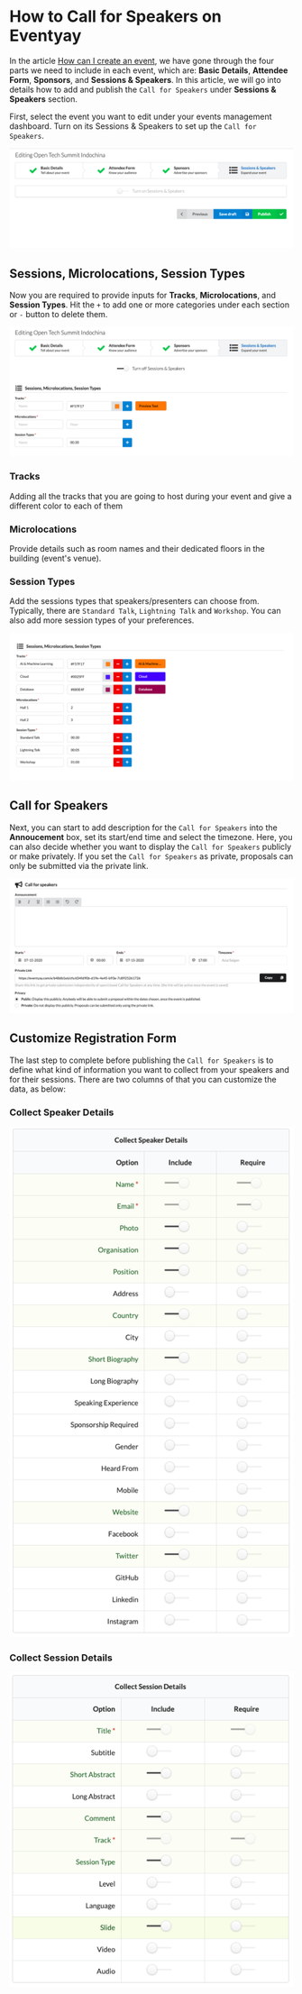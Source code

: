 # How to Call for Speakers on Eventyay
In the article [How can I create an event](/event-setup/How-can-I-create-an-event.md), we have gone through the four parts we need to include in each event, which are: **Basic Details**, **Attendee Form**, **Sponsors**, and **Sessions & Speakers**. In this article, we will go into details how to add and publish the `Call for Speakers` under **Sessions & Speakers** section.

First, select the event you want to edit under your events management dashboard. Turn on its Sessions & Speakers to set up the `Call for Speakers`.  

![Call for Speakers](/event-setup/images/how-to-call-for-speakers1.png)

## Sessions, Microlocations, Session Types
Now you are required to provide inputs for **Tracks**, **Microlocations**, and **Session Types**. Hit the `+` to add one or more categories under each section or `-` button to delete them. 

![Call for Speakers](/event-setup/images/how-to-call-for-speakers2.png)

### Tracks 
Adding all the tracks that you are going to host during your event and give a different color to each of them

### Microlocations
Provide details such as room names and their dedicated floors in the building (event's venue).

### Session Types
Add the sessions types that speakers/presenters can choose from. Typically, there are `Standard Talk`, `Lightning Talk` and `Workshop`. You can also add more session types of your preferences. 

![Call for Speakers](/event-setup/images/how-to-call-for-speakers3.png)

## Call for Speakers 
Next, you can start to add  description for the `Call for Speakers` into the **Annoucement** box, set its start/end time and select the
timezone. Here, you can also decide whether you want to display the `Call for Speakers` publicly or make privately. If you set the `Call
for Speakers` as private, proposals can only be submitted via the private link. 

![Call for Speakers](/event-setup/images/how-to-call-for-speakers4.png)

## Customize Registration Form
The last step to complete before publishing the `Call for Speakers` is to define what kind of information you want to collect from your speakers and for their sessions. There are two columns of that you can customize the data, as below: 

### Collect Speaker Details
![Call for Speakers](/event-setup/images/how-to-call-for-speakers5.png)

### Collect Session Details
![Call for Speakers](/event-setup/images/how-to-call-for-speakers6.png)
